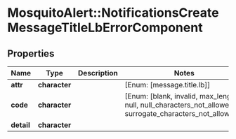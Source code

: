 # MosquitoAlert::NotificationsCreateMessageTitleLbErrorComponent


## Properties
Name | Type | Description | Notes
------------ | ------------- | ------------- | -------------
**attr** | **character** |  | [Enum: [message.title.lb]] 
**code** | **character** |  | [Enum: [blank, invalid, max_length, null, null_characters_not_allowed, surrogate_characters_not_allowed]] 
**detail** | **character** |  | 


